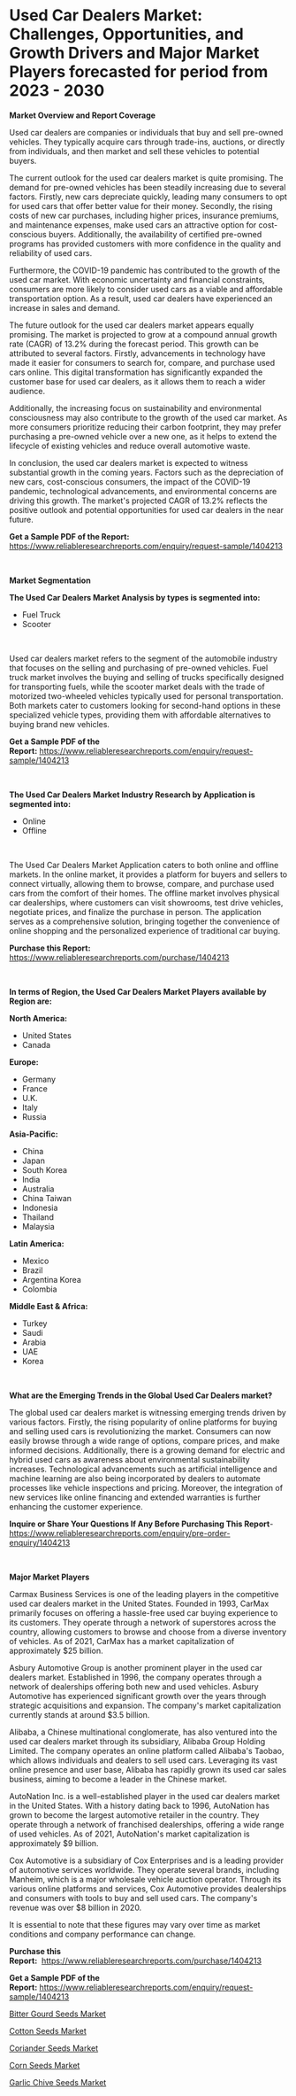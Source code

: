 <p><h1>Used Car Dealers Market: Challenges, Opportunities, and Growth Drivers and Major Market Players forecasted for period from 2023 - 2030</h1></p><p><strong>Market Overview and Report Coverage</strong></p>
<p><p>Used car dealers are companies or individuals that buy and sell pre-owned vehicles. They typically acquire cars through trade-ins, auctions, or directly from individuals, and then market and sell these vehicles to potential buyers.</p><p>The current outlook for the used car dealers market is quite promising. The demand for pre-owned vehicles has been steadily increasing due to several factors. Firstly, new cars depreciate quickly, leading many consumers to opt for used cars that offer better value for their money. Secondly, the rising costs of new car purchases, including higher prices, insurance premiums, and maintenance expenses, make used cars an attractive option for cost-conscious buyers. Additionally, the availability of certified pre-owned programs has provided customers with more confidence in the quality and reliability of used cars.</p><p>Furthermore, the COVID-19 pandemic has contributed to the growth of the used car market. With economic uncertainty and financial constraints, consumers are more likely to consider used cars as a viable and affordable transportation option. As a result, used car dealers have experienced an increase in sales and demand.</p><p>The future outlook for the used car dealers market appears equally promising. The market is projected to grow at a compound annual growth rate (CAGR) of 13.2% during the forecast period. This growth can be attributed to several factors. Firstly, advancements in technology have made it easier for consumers to search for, compare, and purchase used cars online. This digital transformation has significantly expanded the customer base for used car dealers, as it allows them to reach a wider audience.</p><p>Additionally, the increasing focus on sustainability and environmental consciousness may also contribute to the growth of the used car market. As more consumers prioritize reducing their carbon footprint, they may prefer purchasing a pre-owned vehicle over a new one, as it helps to extend the lifecycle of existing vehicles and reduce overall automotive waste.</p><p>In conclusion, the used car dealers market is expected to witness substantial growth in the coming years. Factors such as the depreciation of new cars, cost-conscious consumers, the impact of the COVID-19 pandemic, technological advancements, and environmental concerns are driving this growth. The market's projected CAGR of 13.2% reflects the positive outlook and potential opportunities for used car dealers in the near future.</p></p>
<p><strong>Get a Sample PDF of the Report:</strong> <a href="https://www.reliableresearchreports.com/enquiry/request-sample/1404213">https://www.reliableresearchreports.com/enquiry/request-sample/1404213</a></p>
<p>&nbsp;</p>
<p><strong>Market Segmentation</strong></p>
<p><strong>The Used Car Dealers Market Analysis by types is segmented into:</strong></p>
<p><ul><li>Fuel Truck</li><li>Scooter</li></ul></p>
<p>&nbsp;</p>
<p><p>Used car dealers market refers to the segment of the automobile industry that focuses on the selling and purchasing of pre-owned vehicles. Fuel truck market involves the buying and selling of trucks specifically designed for transporting fuels, while the scooter market deals with the trade of motorized two-wheeled vehicles typically used for personal transportation. Both markets cater to customers looking for second-hand options in these specialized vehicle types, providing them with affordable alternatives to buying brand new vehicles.</p></p>
<p><strong>Get a Sample PDF of the Report:</strong>&nbsp;<a href="https://www.reliableresearchreports.com/enquiry/request-sample/1404213">https://www.reliableresearchreports.com/enquiry/request-sample/1404213</a></p>
<p>&nbsp;</p>
<p><strong>The Used Car Dealers Market Industry Research by Application is segmented into:</strong></p>
<p><ul><li>Online</li><li>Offline</li></ul></p>
<p>&nbsp;</p>
<p><p>The Used Car Dealers Market Application caters to both online and offline markets. In the online market, it provides a platform for buyers and sellers to connect virtually, allowing them to browse, compare, and purchase used cars from the comfort of their homes. The offline market involves physical car dealerships, where customers can visit showrooms, test drive vehicles, negotiate prices, and finalize the purchase in person. The application serves as a comprehensive solution, bringing together the convenience of online shopping and the personalized experience of traditional car buying.</p></p>
<p><strong>Purchase this Report:</strong>&nbsp; <a href="https://www.reliableresearchreports.com/purchase/1404213">https://www.reliableresearchreports.com/purchase/1404213</a></p>
<p>&nbsp;</p>
<p><strong>In terms of Region, the Used Car Dealers Market Players available by Region are:</strong></p>
<p>
    <p> <strong> North America: </strong>
        <ul>
            <li>United States</li>
            <li>Canada</li>
        </ul>
        </p> 
    <p> <strong> Europe: </strong>
        <ul>
            <li>Germany</li>
            <li>France</li>
            <li>U.K.</li>
            <li>Italy</li>
            <li>Russia</li>
        </ul>
        </p> 
    <p> <strong> Asia-Pacific: </strong>
        <ul>
            <li>China</li>
            <li>Japan</li>
            <li>South Korea</li>
            <li>India</li>
            <li>Australia</li>
            <li>China Taiwan</li>
            <li>Indonesia</li>
            <li>Thailand</li>
            <li>Malaysia</li>
        </ul>
        </p> 
    <p> <strong> Latin America: </strong>
        <ul>
            <li>Mexico</li>
            <li>Brazil</li>
            <li>Argentina Korea</li>
            <li>Colombia</li>
        </ul>
        </p> 
    <p> <strong> Middle East & Africa: </strong>
        <ul>
            <li>Turkey</li>
            <li>Saudi</li>
            <li>Arabia</li>
            <li>UAE</li>
            <li>Korea</li>
        </ul>
    </p>
    </p>
<p>&nbsp;</p>
<p><strong>What are the Emerging Trends in the Global Used Car Dealers market?</strong></p>
<p><p>The global used car dealers market is witnessing emerging trends driven by various factors. Firstly, the rising popularity of online platforms for buying and selling used cars is revolutionizing the market. Consumers can now easily browse through a wide range of options, compare prices, and make informed decisions. Additionally, there is a growing demand for electric and hybrid used cars as awareness about environmental sustainability increases. Technological advancements such as artificial intelligence and machine learning are also being incorporated by dealers to automate processes like vehicle inspections and pricing. Moreover, the integration of new services like online financing and extended warranties is further enhancing the customer experience.</p></p>
<p><strong>Inquire or Share Your Questions If Any Before Purchasing This Report</strong>- <a href="https://www.reliableresearchreports.com/enquiry/pre-order-enquiry/1404213">https://www.reliableresearchreports.com/enquiry/pre-order-enquiry/1404213</a></p>
<p>&nbsp;</p>
<p><strong>Major Market Players</strong></p>
<p><p>Carmax Business Services is one of the leading players in the competitive used car dealers market in the United States. Founded in 1993, CarMax primarily focuses on offering a hassle-free used car buying experience to its customers. They operate through a network of superstores across the country, allowing customers to browse and choose from a diverse inventory of vehicles. As of 2021, CarMax has a market capitalization of approximately $25 billion.</p><p>Asbury Automotive Group is another prominent player in the used car dealers market. Established in 1996, the company operates through a network of dealerships offering both new and used vehicles. Asbury Automotive has experienced significant growth over the years through strategic acquisitions and expansion. The company's market capitalization currently stands at around $3.5 billion.</p><p>Alibaba, a Chinese multinational conglomerate, has also ventured into the used car dealers market through its subsidiary, Alibaba Group Holding Limited. The company operates an online platform called Alibaba's Taobao, which allows individuals and dealers to sell used cars. Leveraging its vast online presence and user base, Alibaba has rapidly grown its used car sales business, aiming to become a leader in the Chinese market.</p><p>AutoNation Inc. is a well-established player in the used car dealers market in the United States. With a history dating back to 1996, AutoNation has grown to become the largest automotive retailer in the country. They operate through a network of franchised dealerships, offering a wide range of used vehicles. As of 2021, AutoNation's market capitalization is approximately $9 billion.</p><p>Cox Automotive is a subsidiary of Cox Enterprises and is a leading provider of automotive services worldwide. They operate several brands, including Manheim, which is a major wholesale vehicle auction operator. Through its various online platforms and services, Cox Automotive provides dealerships and consumers with tools to buy and sell used cars. The company's revenue was over $8 billion in 2020.</p><p>It is essential to note that these figures may vary over time as market conditions and company performance can change.</p></p>
<p><strong>Purchase this Report:</strong>&nbsp;&nbsp;<a href="https://www.reliableresearchreports.com/purchase/1404213">https://www.reliableresearchreports.com/purchase/1404213</a></p>
<p></p>
<p><strong>Get a Sample PDF of the Report:</strong>&nbsp;<a href="https://www.reliableresearchreports.com/enquiry/request-sample/1404213">https://www.reliableresearchreports.com/enquiry/request-sample/1404213</a></p>
<p><p><a href="https://medium.com/@karleeprice82/bitter-gourd-seeds-market-analysis-its-cagr-market-segmentation-and-global-industry-overview-591b6646af6f">Bitter Gourd Seeds Market</a></p><p><a href="https://medium.com/@roscoemayer1990/cotton-seeds-market-furnishes-information-on-market-share-market-trends-and-market-growth-8fef5733bc71">Cotton Seeds Market</a></p><p><a href="https://medium.com/@rosaerluke/coriander-seeds-market-insights-into-market-cagr-market-trends-and-growth-strategies-c6badc00cdf7">Coriander Seeds Market</a></p><p><a href="https://medium.com/@noemiharvey05/corn-seeds-market-analysis-and-sze-forecasted-for-period-from-2023-to-2030-5272f5098ccd">Corn Seeds Market</a></p><p><a href="https://medium.com/@adolfoadams1988/garlic-chive-seeds-market-analysis-its-cagr-market-segmentation-and-global-industry-overview-6d521537eba2">Garlic Chive Seeds Market</a></p></p>
